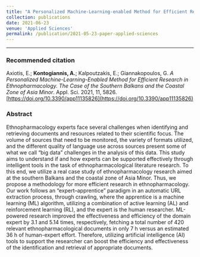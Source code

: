 ```yaml
---
title: "A Personalized Machine-Learning-enabled Method for Efficient Research in Ethnopharmacology. The case of Southern Balkans and Coastal zone of Asia Minor"
collection: publications
date: 2021-06-23
venue: 'Applied Sciences'
permalink: /publication/2021-05-23-paper-applied-sciences
---
```

---------------------------------------------------------------------------------------------------------------------------------------------------------------

### Recommended citation

Axiotis, E.; **Kontogiannis, A.**; Kalpoutzakis, E.; Giannakopoulos, G. *A Personalized Machine-Learning-Enabled Method for Efficient Research in Ethnopharmacology.  The Case of the Southern Balkans and the Coastal Zone of Asia Minor*.  Appl.  Sci.  2021, 11, 5826.  [https://doi.org/10.3390/app11135826](https://doi.org/10.3390/app11135826)  

### Abstract  

Ethnopharmacology experts face several challenges when identifying and retrieving documents and resources related to their scientific focus. The volume of sources that need to be monitored, the variety of formats utilized, and the different quality of language use across sources present some of what we call “big data” challenges in the analysis of this data. This study aims to understand if and how experts can be supported effectively through intelligent tools in the task of ethnopharmacological literature research. To this end, we utilize a real case study of ethnopharmacology research aimed at the southern Balkans and the coastal zone of Asia Minor. Thus, we propose a methodology for more efficient research in ethnopharmacology. Our work follows an “expert–apprentice” paradigm in an automatic URL extraction process, through crawling, where the apprentice is a machine learning (ML) algorithm, utilizing a combination of active learning (AL) and reinforcement learning (RL), and the expert is the human researcher. ML-powered research improved the effectiveness and efficiency of the domain expert by 3.1 and 5.14 times, respectively, fetching a total number of 420 relevant ethnopharmacological documents in only 7 h versus an estimated 36 h of human-expert effort. Therefore, utilizing artificial intelligence (AI) tools to support the researcher can boost the efficiency and effectiveness of the identification and retrieval of appropriate documents.
